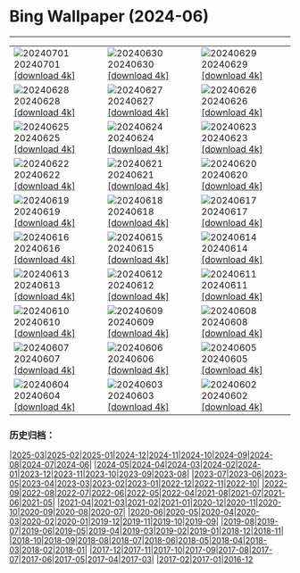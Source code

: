 # Bing Wallpaper (2024-06)
**************

<table><tr><td><img class="wallpaper" src="https://www.bing.com/th?id=OHR.FisgardLighthouse_FR-FR7596685906_1920x1080.jpg" alt="20240701"> 20240701 <a href="https://www.bing.com/th?id=OHR.FisgardLighthouse_FR-FR7596685906_UHD.jpg">[download 4k]</a></td><td><img class="wallpaper" src="https://www.bing.com/th?id=OHR.UbudBali_FR-FR6392717738_1920x1080.jpg" alt="20240630"> 20240630 <a href="https://www.bing.com/th?id=OHR.UbudBali_FR-FR6392717738_UHD.jpg">[download 4k]</a></td><td><img class="wallpaper" src="https://www.bing.com/th?id=OHR.TourCorsica_FR-FR6133264090_1920x1080.jpg" alt="20240629"> 20240629 <a href="https://www.bing.com/th?id=OHR.TourCorsica_FR-FR6133264090_UHD.jpg">[download 4k]</a></td></tr><tr><td><img class="wallpaper" src="https://www.bing.com/th?id=OHR.ParisPrideParade_FR-FR5537567713_1920x1080.jpg" alt="20240628"> 20240628 <a href="https://www.bing.com/th?id=OHR.ParisPrideParade_FR-FR5537567713_UHD.jpg">[download 4k]</a></td><td><img class="wallpaper" src="https://www.bing.com/th?id=OHR.FlorenceDuomo_FR-FR6562213181_1920x1080.jpg" alt="20240627"> 20240627 <a href="https://www.bing.com/th?id=OHR.FlorenceDuomo_FR-FR6562213181_UHD.jpg">[download 4k]</a></td><td><img class="wallpaper" src="https://www.bing.com/th?id=OHR.CardinalfishAnemone_FR-FR6379434981_1920x1080.jpg" alt="20240626"> 20240626 <a href="https://www.bing.com/th?id=OHR.CardinalfishAnemone_FR-FR6379434981_UHD.jpg">[download 4k]</a></td></tr><tr><td><img class="wallpaper" src="https://www.bing.com/th?id=OHR.FireWave_FR-FR6210914317_1920x1080.jpg" alt="20240625"> 20240625 <a href="https://www.bing.com/th?id=OHR.FireWave_FR-FR6210914317_UHD.jpg">[download 4k]</a></td><td><img class="wallpaper" src="https://www.bing.com/th?id=OHR.FloresIsland_FR-FR5999028657_1920x1080.jpg" alt="20240624"> 20240624 <a href="https://www.bing.com/th?id=OHR.FloresIsland_FR-FR5999028657_UHD.jpg">[download 4k]</a></td><td><img class="wallpaper" src="https://www.bing.com/th?id=OHR.DhakaBangladesh_FR-FR5797372230_1920x1080.jpg" alt="20240623"> 20240623 <a href="https://www.bing.com/th?id=OHR.DhakaBangladesh_FR-FR5797372230_UHD.jpg">[download 4k]</a></td></tr><tr><td><img class="wallpaper" src="https://www.bing.com/th?id=OHR.BrazilRainforest_FR-FR5609224020_1920x1080.jpg" alt="20240622"> 20240622 <a href="https://www.bing.com/th?id=OHR.BrazilRainforest_FR-FR5609224020_UHD.jpg">[download 4k]</a></td><td><img class="wallpaper" src="https://www.bing.com/th?id=OHR.MusicDayToulouse_FR-FR5434347440_1920x1080.jpg" alt="20240621"> 20240621 <a href="https://www.bing.com/th?id=OHR.MusicDayToulouse_FR-FR5434347440_UHD.jpg">[download 4k]</a></td><td><img class="wallpaper" src="https://www.bing.com/th?id=OHR.KokinoMacedonia_FR-FR5105619878_1920x1080.jpg" alt="20240620"> 20240620 <a href="https://www.bing.com/th?id=OHR.KokinoMacedonia_FR-FR5105619878_UHD.jpg">[download 4k]</a></td></tr><tr><td><img class="wallpaper" src="https://www.bing.com/th?id=OHR.CuxhavenTower_FR-FR4564976759_1920x1080.jpg" alt="20240619"> 20240619 <a href="https://www.bing.com/th?id=OHR.CuxhavenTower_FR-FR4564976759_UHD.jpg">[download 4k]</a></td><td><img class="wallpaper" src="https://www.bing.com/th?id=OHR.LupinIceland_FR-FR4349851245_1920x1080.jpg" alt="20240618"> 20240618 <a href="https://www.bing.com/th?id=OHR.LupinIceland_FR-FR4349851245_UHD.jpg">[download 4k]</a></td><td><img class="wallpaper" src="https://www.bing.com/th?id=OHR.FortCigogne_FR-FR4151283347_1920x1080.jpg" alt="20240617"> 20240617 <a href="https://www.bing.com/th?id=OHR.FortCigogne_FR-FR4151283347_UHD.jpg">[download 4k]</a></td></tr><tr><td><img class="wallpaper" src="https://www.bing.com/th?id=OHR.RedFoxDad_FR-FR3371995571_1920x1080.jpg" alt="20240616"> 20240616 <a href="https://www.bing.com/th?id=OHR.RedFoxDad_FR-FR3371995571_UHD.jpg">[download 4k]</a></td><td><img class="wallpaper" src="https://www.bing.com/th?id=OHR.NazareWave_FR-FR3133568548_1920x1080.jpg" alt="20240615"> 20240615 <a href="https://www.bing.com/th?id=OHR.NazareWave_FR-FR3133568548_UHD.jpg">[download 4k]</a></td><td><img class="wallpaper" src="https://www.bing.com/th?id=OHR.PeggysCove_FR-FR2777171937_1920x1080.jpg" alt="20240614"> 20240614 <a href="https://www.bing.com/th?id=OHR.PeggysCove_FR-FR2777171937_UHD.jpg">[download 4k]</a></td></tr><tr><td><img class="wallpaper" src="https://www.bing.com/th?id=OHR.RegistanUzbekistan_FR-FR4384753959_1920x1080.jpg" alt="20240613"> 20240613 <a href="https://www.bing.com/th?id=OHR.RegistanUzbekistan_FR-FR4384753959_UHD.jpg">[download 4k]</a></td><td><img class="wallpaper" src="https://www.bing.com/th?id=OHR.BigBendMilkyWay_FR-FR4230024049_1920x1080.jpg" alt="20240612"> 20240612 <a href="https://www.bing.com/th?id=OHR.BigBendMilkyWay_FR-FR4230024049_UHD.jpg">[download 4k]</a></td><td><img class="wallpaper" src="https://www.bing.com/th?id=OHR.GemsbokBotswana_FR-FR4043133584_1920x1080.jpg" alt="20240611"> 20240611 <a href="https://www.bing.com/th?id=OHR.GemsbokBotswana_FR-FR4043133584_UHD.jpg">[download 4k]</a></td></tr><tr><td><img class="wallpaper" src="https://www.bing.com/th?id=OHR.OsakaNight_FR-FR3842044387_1920x1080.jpg" alt="20240610"> 20240610 <a href="https://www.bing.com/th?id=OHR.OsakaNight_FR-FR3842044387_UHD.jpg">[download 4k]</a></td><td><img class="wallpaper" src="https://www.bing.com/th?id=OHR.BardenasBiosphere_FR-FR3427127743_1920x1080.jpg" alt="20240609"> 20240609 <a href="https://www.bing.com/th?id=OHR.BardenasBiosphere_FR-FR3427127743_UHD.jpg">[download 4k]</a></td><td><img class="wallpaper" src="https://www.bing.com/th?id=OHR.KillikRiverAlaska_FR-FR3251837973_1920x1080.jpg" alt="20240608"> 20240608 <a href="https://www.bing.com/th?id=OHR.KillikRiverAlaska_FR-FR3251837973_UHD.jpg">[download 4k]</a></td></tr><tr><td><img class="wallpaper" src="https://www.bing.com/th?id=OHR.HumpbackFamily_FR-FR3059562315_1920x1080.jpg" alt="20240607"> 20240607 <a href="https://www.bing.com/th?id=OHR.HumpbackFamily_FR-FR3059562315_UHD.jpg">[download 4k]</a></td><td><img class="wallpaper" src="https://www.bing.com/th?id=OHR.LesBravesNormandy_FR-FR2799777837_1920x1080.jpg" alt="20240606"> 20240606 <a href="https://www.bing.com/th?id=OHR.LesBravesNormandy_FR-FR2799777837_UHD.jpg">[download 4k]</a></td><td><img class="wallpaper" src="https://www.bing.com/th?id=OHR.MadagascarRiver_FR-FR2602472406_1920x1080.jpg" alt="20240605"> 20240605 <a href="https://www.bing.com/th?id=OHR.MadagascarRiver_FR-FR2602472406_UHD.jpg">[download 4k]</a></td></tr><tr><td><img class="wallpaper" src="https://www.bing.com/th?id=OHR.ChestnutBeeEater_FR-FR2288715924_1920x1080.jpg" alt="20240604"> 20240604 <a href="https://www.bing.com/th?id=OHR.ChestnutBeeEater_FR-FR2288715924_UHD.jpg">[download 4k]</a></td><td><img class="wallpaper" src="https://www.bing.com/th?id=OHR.CopenhagenBicycles_FR-FR1244854988_1920x1080.jpg" alt="20240603"> 20240603 <a href="https://www.bing.com/th?id=OHR.CopenhagenBicycles_FR-FR1244854988_UHD.jpg">[download 4k]</a></td><td><img class="wallpaper" src="https://www.bing.com/th?id=OHR.MenRuz_FR-FR1588544538_1920x1080.jpg" alt="20240602"> 20240602 <a href="https://www.bing.com/th?id=OHR.MenRuz_FR-FR1588544538_UHD.jpg">[download 4k]</a></td></tr></table>

### 历史归档：

|[2025-03](/../2025-03/2025-03.md)|[2025-02](/../2025-02/2025-02.md)|[2025-01](/../2025-01/2025-01.md)|[2024-12](/../2024-12/2024-12.md)|[2024-11](/../2024-11/2024-11.md)|[2024-10](/../2024-10/2024-10.md)|[2024-09](/../2024-09/2024-09.md)|[2024-08](/../2024-08/2024-08.md)|[2024-07](/../2024-07/2024-07.md)|[2024-06](/2024-06.md)|
|[2024-05](/../2024-05/2024-05.md)|[2024-04](/../2024-04/2024-04.md)|[2024-03](/../2024-03/2024-03.md)|[2024-02](/../2024-02/2024-02.md)|[2024-01](/../2024-01/2024-01.md)|[2023-12](/../2023-12/2023-12.md)|[2023-11](/../2023-11/2023-11.md)|[2023-10](/../2023-10/2023-10.md)|[2023-09](/../2023-09/2023-09.md)|[2023-08](/../2023-08/2023-08.md)|
|[2023-07](/../2023-07/2023-07.md)|[2023-06](/../2023-06/2023-06.md)|[2023-05](/../2023-05/2023-05.md)|[2023-04](/../2023-04/2023-04.md)|[2023-03](/../2023-03/2023-03.md)|[2023-02](/../2023-02/2023-02.md)|[2023-01](/../2023-01/2023-01.md)|[2022-12](/../2022-12/2022-12.md)|[2022-11](/../2022-11/2022-11.md)|[2022-10](/../2022-10/2022-10.md)|
|[2022-09](/../2022-09/2022-09.md)|[2022-08](/../2022-08/2022-08.md)|[2022-07](/../2022-07/2022-07.md)|[2022-06](/../2022-06/2022-06.md)|[2022-05](/../2022-05/2022-05.md)|[2022-04](/../2022-04/2022-04.md)|[2021-08](/../2021-08/2021-08.md)|[2021-07](/../2021-07/2021-07.md)|[2021-06](/../2021-06/2021-06.md)|[2021-05](/../2021-05/2021-05.md)|
|[2021-04](/../2021-04/2021-04.md)|[2021-03](/../2021-03/2021-03.md)|[2021-02](/../2021-02/2021-02.md)|[2021-01](/../2021-01/2021-01.md)|[2020-12](/../2020-12/2020-12.md)|[2020-11](/../2020-11/2020-11.md)|[2020-10](/../2020-10/2020-10.md)|[2020-09](/../2020-09/2020-09.md)|[2020-08](/../2020-08/2020-08.md)|[2020-07](/../2020-07/2020-07.md)|
|[2020-06](/../2020-06/2020-06.md)|[2020-05](/../2020-05/2020-05.md)|[2020-04](/../2020-04/2020-04.md)|[2020-03](/../2020-03/2020-03.md)|[2020-02](/../2020-02/2020-02.md)|[2020-01](/../2020-01/2020-01.md)|[2019-12](/../2019-12/2019-12.md)|[2019-11](/../2019-11/2019-11.md)|[2019-10](/../2019-10/2019-10.md)|[2019-09](/../2019-09/2019-09.md)|
|[2019-08](/../2019-08/2019-08.md)|[2019-07](/../2019-07/2019-07.md)|[2019-06](/../2019-06/2019-06.md)|[2019-05](/../2019-05/2019-05.md)|[2019-04](/../2019-04/2019-04.md)|[2019-03](/../2019-03/2019-03.md)|[2019-02](/../2019-02/2019-02.md)|[2019-01](/../2019-01/2019-01.md)|[2018-12](/../2018-12/2018-12.md)|[2018-11](/../2018-11/2018-11.md)|
|[2018-10](/../2018-10/2018-10.md)|[2018-09](/../2018-09/2018-09.md)|[2018-08](/../2018-08/2018-08.md)|[2018-07](/../2018-07/2018-07.md)|[2018-06](/../2018-06/2018-06.md)|[2018-05](/../2018-05/2018-05.md)|[2018-04](/../2018-04/2018-04.md)|[2018-03](/../2018-03/2018-03.md)|[2018-02](/../2018-02/2018-02.md)|[2018-01](/../2018-01/2018-01.md)|
|[2017-12](/../2017-12/2017-12.md)|[2017-11](/../2017-11/2017-11.md)|[2017-10](/../2017-10/2017-10.md)|[2017-09](/../2017-09/2017-09.md)|[2017-08](/../2017-08/2017-08.md)|[2017-07](/../2017-07/2017-07.md)|[2017-06](/../2017-06/2017-06.md)|[2017-05](/../2017-05/2017-05.md)|[2017-04](/../2017-04/2017-04.md)|[2017-03](/../2017-03/2017-03.md)|
|[2017-02](/../2017-02/2017-02.md)|[2017-01](/../2017-01/2017-01.md)|[2016-12](/../2016-12/2016-12.md)